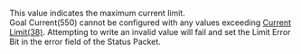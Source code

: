 This value indicates the maximum current limit.  
Goal Current(550) cannot be configured with any values exceeding [Current Limit(38)]. Attempting to write an invalid value will fail and set the Limit Error Bit in the error field of the Status Packet.

[Current Limit(38)]: #current-limit38
